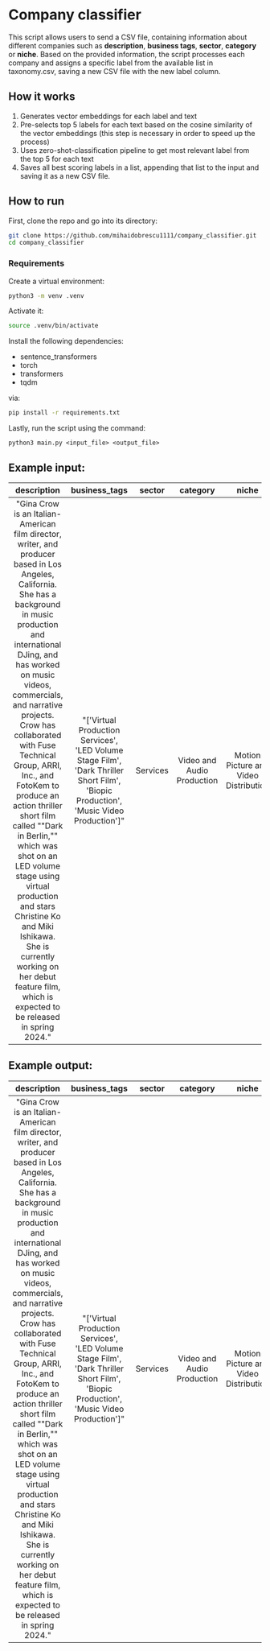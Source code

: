 # Company classifier

This script allows users to send a CSV file, containing information about different companies such as **description**, **business tags**, **sector**, **category** or **niche**.
Based on the provided information, the script processes each company and assigns a specific label from the available list in taxonomy.csv, saving a new CSV file with the new label column.

## How it works

1. Generates vector embeddings for each label and text
2. Pre-selects top 5 labels for each text based on the cosine similarity of the vector embeddings (this step is necessary in order to speed up the process)
3. Uses zero-shot-classification pipeline to get most relevant label from the top 5 for each text
4. Saves all best scoring labels in a list, appending that list to the input and saving it as a new CSV file.

## How to run
First, clone the repo and go into its directory:
```bash
git clone https://github.com/mihaidobrescu1111/company_classifier.git
cd company_classifier
```

### Requirements

Create a virtual environment:
```bash
python3 -m venv .venv
```

Activate it:
```bash
source .venv/bin/activate
```

Install the following dependencies:

- sentence_transformers
- torch
- transformers
- tqdm

via:

```bash
pip install -r requirements.txt
```

Lastly, run the script using the command:
```
python3 main.py <input_file> <output_file>
```

## Example input:
description | business_tags | sector | category | niche |
|:-----------:|:-----------:|:-----------:|:-----------:|:-----------:|
"Gina Crow is an Italian-American film director, writer, and producer based in Los Angeles, California. She has a background in music production and international DJing, and has worked on music videos, commercials, and narrative projects. Crow has collaborated with Fuse Technical Group, ARRI, Inc., and FotoKem to produce an action thriller short film called ""Dark in Berlin,"" which was shot on an LED volume stage using virtual production and stars Christine Ko and Miki Ishikawa. She is currently working on her debut feature film, which is expected to be released in spring 2024." | "['Virtual Production Services', 'LED Volume Stage Film', 'Dark Thriller Short Film', 'Biopic Production', 'Music Video Production']" | Services |Video and Audio Production | Motion Picture and Video Distribution

## Example output:
description | business_tags | sector | category | niche | insurance_label
|:-----------:|:-----------:|:-----------:|:-----------:|:-----------:|:-----------:|
"Gina Crow is an Italian-American film director, writer, and producer based in Los Angeles, California. She has a background in music production and international DJing, and has worked on music videos, commercials, and narrative projects. Crow has collaborated with Fuse Technical Group, ARRI, Inc., and FotoKem to produce an action thriller short film called ""Dark in Berlin,"" which was shot on an LED volume stage using virtual production and stars Christine Ko and Miki Ishikawa. She is currently working on her debut feature film, which is expected to be released in spring 2024." | "['Virtual Production Services', 'LED Volume Stage Film', 'Dark Thriller Short Film', 'Biopic Production', 'Music Video Production']" | Services |Video and Audio Production | Motion Picture and Video Distribution | Media Production Services
